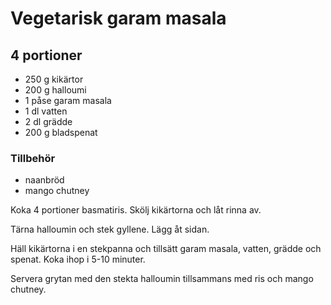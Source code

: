 # Vegetarisk garam masala

## 4 portioner


* 250 g kikärtor
* 200 g halloumi
* 1 påse garam masala
* 1 dl vatten
* 2 dl grädde
* 200 g bladspenat

### Tillbehör
* naanbröd
* mango chutney


Koka 4 portioner basmatiris. Skölj kikärtorna och låt rinna av.

Tärna halloumin och stek gyllene. Lägg åt sidan.

Häll kikärtorna i en stekpanna och tillsätt garam masala, vatten, grädde och spenat. Koka ihop i 5-10 minuter.

Servera grytan med den stekta halloumin tillsammans med ris och mango chutney.
